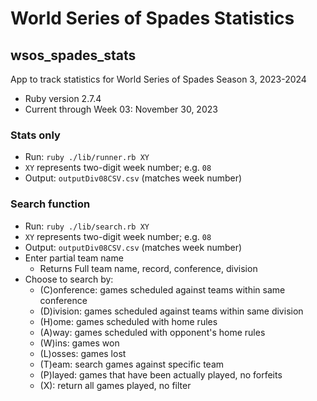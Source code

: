 # World Series of Spades Statistics
## wsos_spades_stats
App to track statistics for World Series of Spades Season 3, 2023-2024

* Ruby version 2.7.4
* Current through Week 03: November 30, 2023

### Stats only
* Run: `ruby ./lib/runner.rb XY`
* `XY` represents two-digit week number; e.g. `08`
* Output: `outputDiv08CSV.csv` (matches week number)

### Search function
* Run: `ruby ./lib/search.rb XY`
* `XY` represents two-digit week number; e.g. `08`
* Output: `outputDiv08CSV.csv` (matches week number)
* Enter partial team name
    * Returns Full team name, record, conference, division
* Choose to search by:
    * (C)onference: games scheduled against teams within same conference
    * (D)ivision: games scheduled against teams within same division
    * (H)ome: games scheduled with home rules
    * (A)way: games scheduled with opponent's home rules
    * (W)ins: games won
    * (L)osses: games lost
    * (T)eam: search games against specific team
    * (P)layed: games that have been actually played, no forfeits
    * (X): return all games played, no filter 